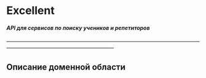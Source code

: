# **Excellent**
#### *API для сервисов по поиску учеников и репетиторов*

————————————————————————————————————————————————————————

## **Описание доменной области**

